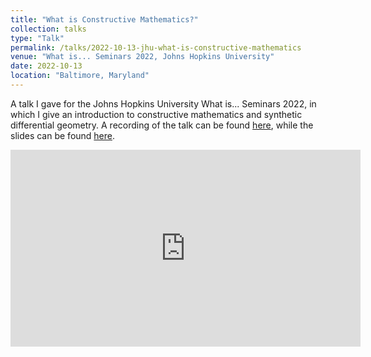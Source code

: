 ```yaml
---
title: "What is Constructive Mathematics?"
collection: talks
type: "Talk"
permalink: /talks/2022-10-13-jhu-what-is-constructive-mathematics
venue: "What is... Seminars 2022, Johns Hopkins University"
date: 2022-10-13
location: "Baltimore, Maryland"
---
```


A talk I gave for the Johns Hopkins University What is... Seminars 2022, in which I give an introduction to constructive mathematics and synthetic differential geometry. A recording of the talk can be found [here](https://www.youtube.com/watch?v=n1kNYyclTbM), while the slides can be found [here](https://github.com/sjboc/sjboc.github.io/blob/793fa2e8527b381605a39160b13cedaf692aaa37/files/jhu-what-is-constructive-mathematics.pdf).

<p align="center">
  <iframe width="560" height="315" src="https://www.youtube.com/watch?v=n1kNYyclTbM" title="YouTube video player" frameborder="0" allow="accelerometer; autoplay; clipboard-write; encrypted-media; gyroscope; picture-in-picture" allowfullscreen></iframe>
</p>
